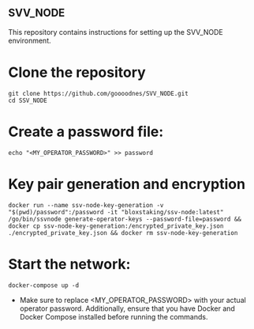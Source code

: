 ## SVV_NODE
This repository contains instructions for setting up the SVV_NODE environment.

# Clone the repository
```
git clone https://github.com/goooodnes/SVV_NODE.git
cd SSV_NODE
```

# Create a password file:
```echo "<MY_OPERATOR_PASSWORD>" >> password```

# Key pair generation and encryption
```docker run --name ssv-node-key-generation -v "$(pwd)/password":/password -it "bloxstaking/ssv-node:latest" /go/bin/ssvnode generate-operator-keys --password-file=password && docker cp ssv-node-key-generation:/encrypted_private_key.json ./encrypted_private_key.json && docker rm ssv-node-key-generation```

# Start the network:
```docker-compose up -d```

* Make sure to replace <MY_OPERATOR_PASSWORD> with your actual operator password. Additionally, ensure that you have Docker and Docker Compose installed before running the commands.
